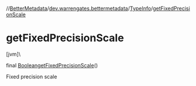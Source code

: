 //[BetterMetadata](../../../index.md)/[dev.warrengates.bettermetadata](../index.md)/[TypeInfo](index.md)/[getFixedPrecisionScale](get-fixed-precision-scale.md)

# getFixedPrecisionScale

[jvm]\

final [Boolean](https://docs.oracle.com/javase/8/docs/api/java/lang/Boolean.html)[getFixedPrecisionScale](get-fixed-precision-scale.md)()

Fixed precision scale
